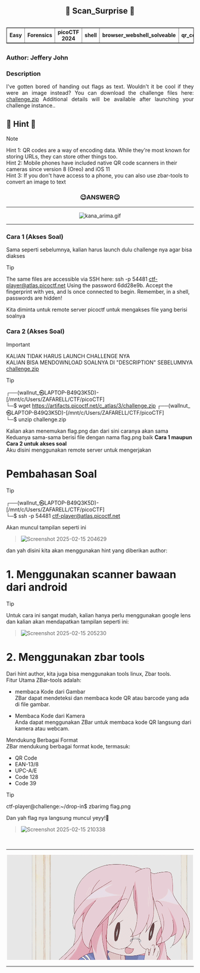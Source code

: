 <!----- Start Main ----->
<body>
  <header>
    <h2>🎊 Scan_Surprise 🎊</h2>
    <table border= "1" cellspacing="5" align="left">    
      <tr>
        <td><strong>Easy</strong></td>
        <td><strong>Forensics</strong></td>
        <td><strong>picoCTF 2024</strong></td>
        <td><strong>shell</strong></td>
        <td><strong>browser_webshell_solveable</strong></td>
        <td><strong>qr_code</strong></td>
      </tr>
    </table>
  </header>
  <main>
      <br>
      <h2></h2>
      <h3 align="left">Author: Jeffery John</h3>
      <h3>Description</h3>
        <p align="justify">I've gotten bored of handing out flags as text. Wouldn't it be cool if they were an image instead?
You can download the challenge files here:
<a href="https://artifacts.picoctf.net/c_atlas/3/challenge.zip">challenge.zip</a>
Additional details will be available after launching your challenge instance..</p>
      <h2></h2>
  </main>
</body>
<!----- End Main ----->
<!----- Start Hint ----->

## 👀 Hint 👀
> [!NOTE]
> Hint 1: QR codes are a way of encoding data. While they're most known for storing URLs, they can store other things too. <br>
> Hint 2: Mobile phones have included native QR code scanners in their cameras since version 8 (Oreo) and iOS 11 <br>
> Hint 3: If you don't have access to a phone, you can also use zbar-tools to convert an image to text
<!----- End Hint ----->
<h3 align="center">😉ANSWER😉</h3>
<hr>
<p align="center">
  <img src="/assets/kana_arima.gif" alt="kana_arima.gif">
  <hr>
</p> 

<!----- Start Answer ----->
### Cara 1 (Akses Soal)
Sama seperti sebelumnya, kalian harus launch dulu challenge nya agar bisa diakses
> [!TIP]
> The same files are accessible via SSH here:
ssh -p 54481 ctf-player@atlas.picoctf.net
Using the password 6dd28e9b. Accept the fingerprint with yes, and ls once connected to begin. Remember, in a shell, passwords are hidden!

Kita diminta untuk remote server picoctf untuk mengakses file yang berisi soalnya 

### Cara 2 (Akses Soal)
> [!IMPORTANT]
> KALIAN TIDAK HARUS LAUNCH CHALLENGE NYA <br>
> KALIAN BISA MENDOWNLOAD SOALNYA DI "DESCRIPTION" SEBELUMNYA <br>
> <a href="https://artifacts.picoctf.net/c_atlas/3/challenge.zip">challenge.zip</a>

> [!TIP]
> ┌──(wallnut_㉿LAPTOP-B49Q3K5D)-[/mnt/c/Users/ZAFARELL/CTF/picoCTF] <br>
  └─$ wget https://artifacts.picoctf.net/c_atlas/3/challenge.zip
> ┌──(wallnut_㉿LAPTOP-B49Q3K5D)-[/mnt/c/Users/ZAFARELL/CTF/picoCTF] <br>
  └─$ unzip challenge.zip

Kalian akan menemukan flag.png dan dari sini caranya akan sama <br>
Keduanya sama-sama berisi file dengan nama flag.png baik <b>Cara 1 maupun Cara 2 untuk akses soal</b> <br>
Aku disini menggunakan remote server untuk mengerjakan
# Pembahasan Soal
> [!TIP]
> ┌──(wallnut_㉿LAPTOP-B49Q3K5D)-[/mnt/c/Users/ZAFARELL/CTF/picoCTF] <br>
  └─$ ssh -p 54481 ctf-player@atlas.picoctf.net

Akan muncul tampilan seperti ini<br>
> ![Screenshot 2025-02-15 204629](https://github.com/user-attachments/assets/4e211eab-0221-462b-adcf-2bd0cde67f5c)

dan yah disini kita akan menggunakan hint yang diberikan author:
# 1. Menggunakan scanner bawaan dari android
> [!TIP]
> Untuk cara ini sangat mudah, kalian hanya perlu menggunakan google lens dan kalian akan mendapatkan tampilan seperti ini:


> ![Screenshot 2025-02-15 205230](https://github.com/user-attachments/assets/6c4fc29e-676b-4b7e-81d2-b0181570a3d3)

# 2. Menggunakan zbar tools
Dari hint author, kita juga bisa menggunakan tools linux, Zbar tools. <br>
Fitur Utama ZBar-tools adalah:
- membaca Kode dari Gambar <br>
ZBar dapat mendeteksi dan membaca kode QR atau barcode yang ada di file gambar. <br>

- Membaca Kode dari Kamera <br>
Anda dapat menggunakan ZBar untuk membaca kode QR langsung dari kamera atau webcam.

Mendukung Berbagai Format <br>
ZBar mendukung berbagai format kode, termasuk:<br>
- QR Code
- EAN-13/8
- UPC-A/E
- Code 128
- Code 39
> [!TIP]
> ctf-player@challenge:~/drop-in$ zbarimg flag.png

Dan yah flag nya langsung muncul yeyy!👀<br>
> ![Screenshot 2025-02-15 210338](https://github.com/user-attachments/assets/fefcead8-b2ab-4537-8ce4-e6bf13e06e77)
<br>
<!----- End Answer ----->
<hr>
<p align="center">
   <img src="/assets/anime.gif" alt="anime.gif">
  <hr>
</p> 
